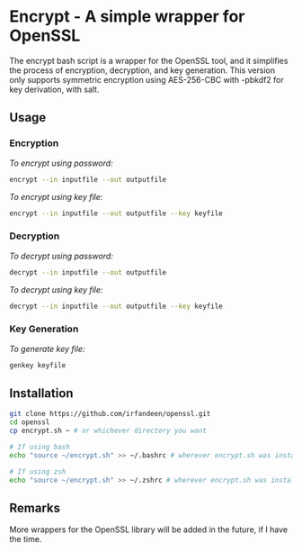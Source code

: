 # Encrypt - A simple wrapper for OpenSSL
The encrypt bash script is a wrapper for the OpenSSL tool, and it simplifies the process of encryption, decryption, and key generation.
This version only supports symmetric encryption using AES-256-CBC with -pbkdf2 for key derivation, with salt.

## Usage
### Encryption
*To encrypt using password:*
```sh
encrypt --in inputfile --out outputfile
```
*To encrypt using key file:*
```sh
encrypt --in inputfile --out outputfile --key keyfile
```

### Decryption
*To decrypt using password:*
```sh
decrypt --in inputfile --out outputfile
```
*To decrypt using key file:*
```sh
decrypt --in inputfile --out outputfile --key keyfile
```

### Key Generation
*To generate key file:*
```sh
genkey keyfile
```

## Installation

```sh
git clone https://github.com/irfandeen/openssl.git
cd openssl
cp encrypt.sh ~ # or whichever directory you want

# If using bash
echo "source ~/encrypt.sh" >> ~/.bashrc # wherever encrypt.sh was installed

# If using zsh
echo "source ~/encrypt.sh" >> ~/.zshrc # wherever encrypt.sh was installed
```

## Remarks
More wrappers for the OpenSSL library will be added in the future, if I have the time.